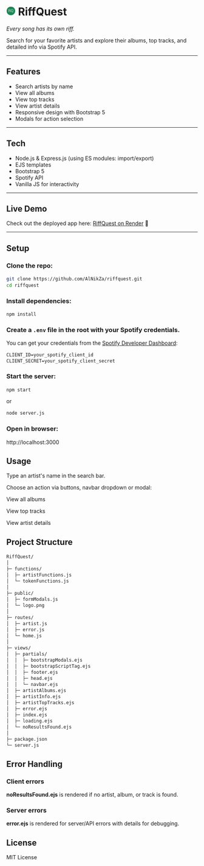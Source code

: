 # <img src="https://raw.githubusercontent.com/AlNikZa/riffquest/main/public/logo.png" alt="RiffQuest logo" height="24" display="inline"> RiffQuest

_Every song has its own riff._

Search for your favorite artists and explore their albums, top tracks, and detailed info via Spotify API.

---

## Features

- Search artists by name
- View all albums
- View top tracks
- View artist details
- Responsive design with Bootstrap 5
- Modals for action selection

---

## Tech

- Node.js & Express.js (using ES modules: import/export)
- EJS templates
- Bootstrap 5
- Spotify API
- Vanilla JS for interactivity

---

## Live Demo

Check out the deployed app here: [RiffQuest on Render](https://riffquest.onrender.com) 🔗

---

## Setup

### Clone the repo:

```bash
git clone https://github.com/AlNikZa/riffquest.git
cd riffquest
```

### Install dependencies:

```bash
npm install
```

### Create a `.env` file in the root with your Spotify credentials.

You can get your credentials from the [Spotify Developer Dashboard](https://developer.spotify.com/dashboard/):

```env
CLIENT_ID=your_spotify_client_id
CLIENT_SECRET=your_spotify_client_secret
```

### Start the server:

```bash
npm start
```

or

```bash
node server.js
```

### Open in browser:

http://localhost:3000

## Usage

Type an artist's name in the search bar.

Choose an action via buttons, navbar dropdown or modal:

View all albums

View top tracks

View artist details

## Project Structure

```
RiffQuest/
│
├─ functions/
│  ├─ artistFunctions.js
│  └─ tokenFunctions.js
│
├─ public/
│  ├─ formModals.js
│  └─ logo.png
│
├─ routes/
│  ├─ artist.js
│  ├─ error.js
│  └─ home.js
│
├─ views/
│  ├─ partials/
│  │  ├─ bootstrapModals.ejs
│  │  ├─ bootstrapScriptTag.ejs
│  │  ├─ footer.ejs
│  │  ├─ head.ejs
│  │  └─ navbar.ejs
│  ├─ artistAlbums.ejs
│  ├─ artistInfo.ejs
│  ├─ artistTopTracks.ejs
│  ├─ error.ejs
│  ├─ index.ejs
│  ├─ loading.ejs
│  └─ noResultsFound.ejs
│
├─ package.json
└─ server.js
```

## Error Handling

### Client errors

**noResultsFound.ejs** is rendered if no artist, album, or track is found.

### Server errors

**error.ejs** is rendered for server/API errors with details for debugging.

## License

MIT License
